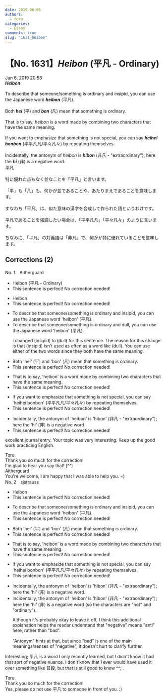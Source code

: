 ```yaml
---
date: 2019-06-06
authors:
  - toru
categories:
  - Essay
comments: true
slug: "1631_heibon"
---
```


# 【No. 1631】<strong><em>Heibon</strong></em> (平凡 - Ordinary)
<div class="date">Jun 6, 2019 20:58</div>
<div id="post"><div id="body_show_ori">
<strong><em>Heibon</strong></em><br/><br/>To describe that someone/something is ordinary and insipid, you can use the Japanese word <strong><em>heibon</em></strong> (平凡).<br/><br/>Both <strong><em>hei</em></strong> (平) and <strong><em>bon</em></strong> (凡) mean that something is ordinary.<br/><br/>That is to say, <em>heibon</em> is a word made by combining two characters that have the same meaning.<br/><br/>If you want to emphasize that something is not special, you can say <strong><em>heihei bonbon</em></strong> (平平凡凡/平々凡々) by repeating themselves.<br/><br/>Incidentally, the antonym of <em>heibon</em> is <strong><em>hibon</em></strong> (非凡 - "extraordinary"); here the <strong><em>hi</em></strong> (非) is a negative word.
</div></div>

<!-- more -->

<div id="post_ja"><div id="body_show_mo">
平凡<br/><br/>特に優れた点もなく並なことを「平凡」と言います。<br/><br/>「平」も「凡」も、何かが並であることや、あたりまえであることを意味します。<br/><br/>すなわち「平凡」は、似た意味の漢字を合成して作られた語というわけです。<br/><br/>平凡であることを強調したい場合は、「平平凡凡」「平々凡々」のように言います。<br/><br/>ちなみに、「平凡」の対義語は「非凡」で、何かが特に優れていることを意味します。
</div></div>

## Corrections (2)
<div id="block"><div class="first_name"> No. 1　<span class="just_name">Aitherguard</span></div><div id="block2">
<ul class="correction_field">
<li class="incorrect">Heibon (平凡 - Ordinary)</li>
<li class="corrected perfect">This sentence is perfect! No correction needed!</li>
</ul>
<ul class="correction_field">
<li class="incorrect">Heibon</li>
<li class="corrected perfect">This sentence is perfect! No correction needed!</li>
</ul>
<ul class="correction_field">
<li class="incorrect">To describe that someone/something is ordinary and insipid, you can use the Japanese word 'heibon' (平凡).</li>
<li class="corrected correct">
To describe that someone/something is ordinary and dull, you can use the Japanese word 'heibon' (平凡).
<p class="correction_comment">I changed (insipid) to (dull) for this sentence.  The reason for this change is that (insipid) isn't used as often as a word like (dull). You can use either of the two words since they both have the same meaning.</p>
</li>
</ul>
<ul class="correction_field">
<li class="incorrect">Both 'hei' (平) and 'bon' (凡) mean that something is ordinary.</li>
<li class="corrected perfect">This sentence is perfect! No correction needed!</li>
</ul>
<ul class="correction_field">
<li class="incorrect">That is to say, 'heibon' is a word made by combining two characters that have the same meaning.</li>
<li class="corrected perfect">This sentence is perfect! No correction needed!</li>
</ul>
<ul class="correction_field">
<li class="incorrect">If you want to emphasize that something is not special, you can say 'heihei bonbon' (平平凡凡/平々凡々) by repeating themselves.</li>
<li class="corrected perfect">This sentence is perfect! No correction needed!</li>
</ul>
<ul class="correction_field">
<li class="incorrect">Incidentally, the antonym of 'heibon' is 'hibon' (非凡 - "extraordinary"); here the 'hi' (非) is a negative word.</li>
<li class="corrected perfect">This sentence is perfect! No correction needed!</li>
</ul>
<p class="comment_small">
 excellent journal entry. Your topic was very interesting. Keep up the good work practicing English.
</p>

</div><div class="name"><span class="just_name">Toru</span><br>
Thank you so much for the correction!<br/>I'm glad to hear you say that! (^^)
</div>
<div class="name"><span class="just_name">Aitherguard</span><br>
You're welcome, I am happy that I was able to help you. =)
</div>
</div>
<div id="block"><div class="first_name"> No. 2　<span class="just_name">sjstrauss</span></div><div id="block2">
<ul class="correction_field">
<li class="incorrect">Heibon</li>
<li class="corrected perfect">This sentence is perfect! No correction needed!</li>
</ul>
<ul class="correction_field">
<li class="incorrect">To describe that someone/something is ordinary and insipid, you can use the Japanese word 'heibon' (平凡).</li>
<li class="corrected perfect">This sentence is perfect! No correction needed!</li>
</ul>
<ul class="correction_field">
<li class="incorrect">Both 'hei' (平) and 'bon' (凡) mean that something is ordinary.</li>
<li class="corrected perfect">This sentence is perfect! No correction needed!</li>
</ul>
<ul class="correction_field">
<li class="incorrect">That is to say, 'heibon' is a word made by combining two characters that have the same meaning.</li>
<li class="corrected perfect">This sentence is perfect! No correction needed!</li>
</ul>
<ul class="correction_field">
<li class="incorrect">If you want to emphasize that something is not special, you can say 'heihei bonbon' (平平凡凡/平々凡々) by repeating themselves.</li>
<li class="corrected perfect">This sentence is perfect! No correction needed!</li>
</ul>
<ul class="correction_field">
<li class="incorrect">Incidentally, the antonym of 'heibon' is 'hibon' (非凡 - "extraordinary"); here the 'hi' (非) is a negative word.</li>
<li class="corrected correct">
Incidentally, the antonym of 'heibon' is 'hibon' (非凡 - "extraordinary"); here the 'hi' (非) is a negative word (so the characters are "not" and "ordinary").
<p class="correction_comment">Although it's probably okay to leave it off, I think this additional explanation helps the reader understand that "negative" means "anti" here, rather than "bad". <br/><br/>"Antonym" hints at that, but since "bad" is one of the main meanings/senses of "negative", it doesn't hurt to clarify further.</p>
</li>
</ul>
<p class="comment_small">
 Interesting; 平凡 is a word I only recently learned, but I didn't know it had that sort of negative nuance. I don't know that I ever would have used it over something like 普段, but that is still good to know ^^; .
</p>

</div><div class="name"><span class="just_name">Toru</span><br>
Thank you so much for the correction!<br/>Yes, please do not use 平凡 to someone in front of you. :)
</div>
</div>

